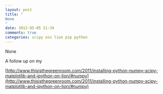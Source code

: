 ```yaml
---
layout: post
title: "
None
"
date: 2012-05-05 21:34
comments: true
categories: scipy osx lion pip python
---
```


None


A follow up on my 

[http://www.thisisthegreenroom.com/2011/installing-python-numpy-scipy-matplotlib-and-ipython-on-lion/#numpy](http://www.thisisthegreenroom.com/2011/installing-python-numpy-scipy-matplotlib-and-ipython-on-lion/#numpy)

